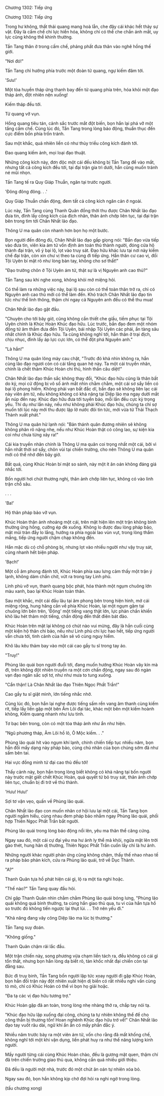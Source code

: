 




Chương 1302: Tiếp ứng


Chương 1302: Tiếp ứng

Trong hư không, thất thải quang mang hoà lẫn, che đậy cái khác hết thảy sự vật. Đây là cấm chế chi lực hiển hóa, không chỉ có thể che chắn ánh mắt, uy lực cũng không thể khinh thường.

Tần Tang thân ở trong cấm chế, phảng phất đưa thân vào nghê hồng thế giới.

"Nơi đó!"

Tần Tang chỉ hướng phía trước một đoàn tử quang, ngự kiếm đâm tới.

'Sưu!'

Một tòa huyền tháp ứng thanh bay đến tử quang phía trên, hóa khỏi một đạo tháp ảnh, đột nhiên nện xuống!

Kiếm tháp đều tới.

Tử quang vỡ vụn.

Hồng quang tiêu tán, cảnh sắc trước mắt đột biến, bọn hắn lại phá vỡ một tầng cấm chế. Cùng lúc đó, Tần Tang trong lòng báo động, thuần thục đến cực điểm bốn phía trốn tránh.

Sau một khắc, quả nhiên liền có như thủy triều công kích đánh tới.

Đao quang kiếm ảnh, mọi loại đạo thuật.

Những công kích này, đơn độc một cái đều không bị Tần Tang để vào mắt, nhưng tất cả công kích đều tới, tại đại trận gia trì dưới, hắn cũng muốn tránh né mũi nhọn.

Tần Tang tế ra Quy Giáp Thuẫn, ngăn tại trước người.

'Đông đông đông. . .'

Quy Giáp Thuẫn chấn động, đem tất cả công kích ngăn cản ở ngoài.

Lúc này, Tần Tang cùng Thanh Quân đồng thời thu được Chân Nhất lão đạo đưa tin, đỉnh lấy công kích của địch nhân, thân ảnh chớp liên tục, tại đại trận bên trong tìm tới Chân Nhất lão đạo.

Thông U ma quân còn nhanh hơn bọn họ một bước.

Bọn người đến đông đủ, Chân Nhất lão đạo gấp giọng nói: "Bần đạo vừa tiếp vào đưa tin, viên kia ám tử vốn định ám toán thủ thành người, đóng cửa hộ thành đại trận, vô ý bại lộ, lọt vào truy sát. Đạo hữu khác lưu tại nơi này kiềm chế đại trận, còn xin chư vị theo ta cùng đi tiếp ứng. Hắn thân cư cao vị, đối Tội Uyên bí mật rõ như lòng bàn tay, không cho sơ thất!"

"Đạo trưởng chôn ở Tội Uyên ám tử, thật sự là vị Nguyên anh cao thủ?"

Tần Tang sau khi nghe xong, không khỏi mở miệng hỏi.

Có thể làm ra những việc này, bại lộ sau còn có thể toàn thân trở ra, chỉ có Nguyên anh cao thủ mới có thể làm đến. Khó trách Chân Nhất lão đạo tin tức như thế linh thông, thậm chí ngay cả Nguyên anh đều có thể thu mua!

Chân Nhất lão đạo gật đầu.

"Chuyện cho tới bây giờ, cũng không cần thiết che giấu, tiềm phục tại Tội Uyên chính là Khúc Hoàn Khúc đạo hữu. Lúc trước, bần đạo đem một nhóm đồng tử âm thầm đưa đến Tội Uyên, bái nhập Tội Uyên các phái, ẩn tàng sâu nhất chính là Khúc đạo hữu. Ta cũng không nghĩ tới, hắn thân ở trại địch, chịu nhục, đỉnh lấy áp lực cực lớn, có thể đột phá Nguyên anh."

"Là hắn!"

Thông U ma quân lông mày cau chặt, "Trước đó khả nhìn không ra, hắn cùng lão đạo ngươi còn có cái tầng quan hệ này. Ta một cái truyền nhân, chính là chết thảm Khúc Hoàn chi thủ, hình thần câu diệt!"

Chân Nhất lão đạo thần sắc không thay đổi, "Khúc đạo hữu cũng là thân bất do kỷ, mọi cử động bị vô số ánh mắt nhìn chằm chằm, một cái sơ sẩy liền có bại lộ phong hiểm. Không phải vạn bất đắc dĩ, bần đạo sẽ không liên lạc cái này viên ám tử, nếu không không có khả năng tại Diệp lão ma ngay dưới mắt ẩn núp đến nay. Khúc đạo hữu đưa tới tuyến báo, mỗi lần đều cực kỳ trọng yếu. Thí dụ như lần này, nếu như không phải Khúc đạo hữu, chúng ta chỉ sợ muốn tới lúc này mới thu được lập lờ nước đôi tin tức, mới vừa từ Thải Thạch Thành xuất phát."

Thông U ma quân hừ lạnh nói: "Bản thánh quân đương nhiên sẽ không không phân rõ nặng nhẹ, nếu như Khúc Hoàn thật có công lao, sự kiện kia coi như chưa từng xảy ra!"

Cái kia truyền nhân chính là Thông U ma quân coi trọng nhất một cái, bởi vì hắn nhất thời sơ sẩy, chôn vùi tại chiến trường, cho nên Thông U ma quân mới có thể nhớ đến bây giờ.

Bất quá, cùng Khúc Hoàn bí mật so sánh, này một ít ân oán không đáng giá nhắc tới.

Bốn người hơi chút thương nghị, thân ảnh chớp liên tục, không có vào linh trận chỗ sâu.

. . .

'Ba!'

Hộ thân pháp bảo vỡ vụn.

Khúc Hoàn thân ảnh nhoáng một cái, trên mặt hiện lên một trận không bình thường ửng hồng, cưỡng ép đè xuống. Không lo được đau lòng pháp bảo, mặt mũi tràn đầy lo lắng, hướng ra phía ngoài lao vùn vụt, trong lòng thầm mắng, tiếp ứng người chậm chạp không đến.

Hắn mặc dù có chỗ phòng bị, nhưng lọt vào nhiều người như vậy truy sát, cũng nhanh hết biện pháp.

'Bạch!'

Một cỗ âm phong đánh tới, Khúc Hoàn phía sau lưng cảm thấy một trận ý lạnh, không dám chần chờ, vứt ra trong tay Linh phù.

Linh phù vỡ vụn, thanh quang bộc phát, hóa thành một ngụm chuông lớn màu xanh, bao lại Khúc Hoàn toàn thân.

Sau một khắc, một cái đầu lâu tại âm phong bên trong hiện hình, mở cái miệng rộng, hung hăng cắn về phía Khúc Hoàn, lại một ngụm gặm tại chuông lớn bên trên, 'Đông' một tiếng vang thật lớn, lực phản chấn khiến khô lâu hét thảm một tiếng, chấn động đến thất điên bát đảo.

Khúc Hoàn trên mặt lại không có chút nào vui mừng, đây là hắn cuối cùng một kiện hộ thân chi bảo, nếu như Linh phù chi lực hao hết, tiếp ứng người vẫn chưa tới, tình cảnh của hắn sẽ vô cùng nguy hiểm.

Khô lâu kêu thảm bay vào một cái cao gầy tu sĩ trong tay áo.

"Truy!"

Phùng lão quái bọn người đuổi tới, đang muốn hướng Khúc Hoàn vây kín mà đi, trên không đột nhiên truyền ra một cơn chấn động, ngay sau đó ngàn vạn đạo ngân sắc sợi tơ, như như mưa to tung xuống.

"Cẩn thận! Là Chân Nhất lão đạo Thiên Ngọc Phất Trần!"

Cao gầy tu sĩ giật mình, lớn tiếng nhắc nhở.

Cùng lúc đó, bọn hắn lại nghe được tiếng sấm rền vang âm thanh cùng kiếm rít, tiếp lấy liền gặp một bên Âm Lôi đại tác, khác một bên một kiếm hoành không, Kiếm quang nhanh như lưu tinh.

Tơ bạc bên trong, còn có một tòa tháp ảnh như ẩn như hiện.

"Ngũ phương tháp, Âm Lôi hồ lô, Ô Mộc kiếm. . ."

Phùng lão quái hít vào ngụm khí lạnh, chinh chiến tiếp tục nhiều năm, bọn hắn đối mấy dạng này pháp bảo, cùng chủ nhân của bọn chúng sớm đã như sấm bên tai.

Hai vực đồng minh tứ đại cao thủ đều tới!

Thấy cảnh này, bọn hắn trong lòng biết không có khả năng tại bốn người này trước mặt giết chết Khúc Hoàn, quả quyết từ bỏ truy sát, thân ảnh chớp liên tục, chuẩn bị đi trở về thủ thành.

'Hưu! Hưu!'

Sợi tơ vặn vẹo, quấn về Phùng lão quái.

Chân Nhất lão đạo con muốn nhân cơ hội lưu lại một cái, Tần Tang bọn người ngầm hiểu, cùng nhau đem pháp bảo nhắm ngay Phùng lão quái, phối hợp Thiên Ngọc Phất Trần bắt người.

Phùng lão quái trong lòng báo động nổi lên, yêu ma thân thể căng cứng.

Ngay sau đó, một cái cự đại yêu ma hư ảnh ly thể mà khỏi, ngửa mặt lên trời gào thét, hung hãn dị thường, Thiên Ngọc Phất Trần cuốn lấy chỉ là hư ảnh.

Những người khác người phản ứng cũng không chậm, thấy thế nhao nhao tế ra pháp bảo phản kích, cứu ra Phùng lão quái, trở về Dục Thành.

"A?"

Thanh Quân tựa hồ phát hiện cái gì, lộ ra một tia nghi hoặc.

"Thế nào?" Tần Tang quay đầu hỏi.

Chỉ gặp Thanh Quân nhìn chằm chằm Phùng lão quái bóng lưng, "Phùng lão quái không quá bình thường, ta cùng hắn giao thủ qua, tu vi của hắn tựa hồ so trước đó không tiến ngược lại thụt lùi. . . Trở nên yếu đi."

"Khả năng đang vây công Diệp lão ma lúc bị thương."

Tần Tang suy đoán.

"Không giống."

Thanh Quân chậm rãi lắc đầu.

Một trận chiến này, song phương vừa chạm liền tách ra, đều không có cái gì tổn thất, nhưng bọn hắn lòng dạ biết rõ, tàn khốc nhất đại chiến còn tại đằng sau.

Bức đi truy binh, Tần Tang bốn người lập tức xoay người đi gặp Khúc Hoàn, bọn hắn đối trận này đột nhiên xuất hiện dị biến có rất nhiều nghi vấn cùng tò mò, chỉ có Khúc Hoàn có thể vì bọn họ giải hoặc.

"Đa tạ các vị đạo hữu tương trợ."

Khúc Hoàn gặp đã an toàn, trong lòng nhẹ nhàng thở ra, chắp tay nói tạ.

"Khúc đạo hữu lập xuống đại công, chúng ta tự nhiên không thể để cho công thần bị thương tổn! Hoan nghênh Khúc đạo hữu trở về!" Chân Nhất lão đạo tay vuốt râu dài, ngữ khí ẩn ẩn có mấy phần đắc ý.

Nhiều năm trước bày ra một viên ám tử, vốn cho rằng đã mất khống chế, không nghĩ tới một khi vận dụng, liền phát huy ra như thế năng lượng kinh người.

Mấy người từng cái cùng Khúc Hoàn chào, đều là gương mặt quen, thậm chí đã trên chiến trường giao thủ qua, không cần quá nhiều giới thiệu.

Đã đều là người một nhà, trước đó một chút ân oán tự nhiên xóa bỏ.

Ngay sau đó, bọn hắn không kịp chờ đợi hỏi ra nghi ngờ trong lòng.

(tấu chương xong)




